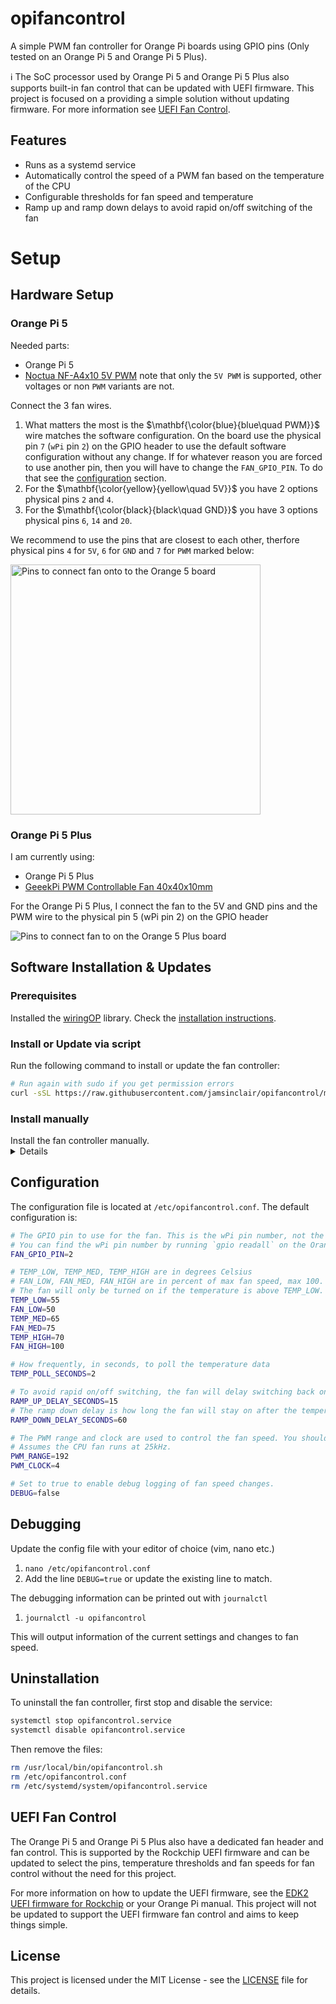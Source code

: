 # opifancontrol

A simple PWM fan controller for Orange Pi boards using GPIO pins (Only tested on an Orange Pi 5 and Orange Pi 5 Plus).

ℹ️ The SoC processor used by Orange Pi 5 and Orange Pi 5 Plus also supports built-in fan control that can be updated with UEFI firmware. This project is focused on a providing a simple solution without updating firmware. For more information see [UEFI Fan Control](#uefi-fan-control).

## Features

- Runs as a systemd service
- Automatically control the speed of a PWM fan based on the temperature of the CPU
- Configurable thresholds for fan speed and temperature
- Ramp up and ramp down delays to avoid rapid on/off switching of the fan

# Setup

## Hardware Setup

### Orange Pi 5

Needed parts:
- Orange Pi 5
- [Noctua NF-A4x10 5V PWM](https://noctua.at/en/nf-a4x10-5v-pwm) note that only the `5V PWM` is supported, other voltages or non `PWM` variants are not.

Connect the 3 fan wires.
1. What matters the most is the $\mathbf{\color{blue}{blue\quad PWM}}$ wire  matches the software configuration.
   On the board use the physical pin `7` (`wPi` pin `2`) on the GPIO header to use the default software configuration without any change.
   If for whatever reason you are forced to use another pin, then you will have to change the `FAN_GPIO_PIN`.
   To do that see the [configuration](#configuration) section.
2. For the $\mathbf{\color{yellow}{yellow\quad 5V}}$ you have 2 options physical pins `2` and `4`.
3. For the $\mathbf{\color{black}{black\quad GND}}$ you have 3 options physical pins `6`, `14` and `20`.

We recommend to use the pins that are closest to each other, therfore physical pins `4` for `5V`, `6` for `GND` and `7` for `PWM` marked below:

<img alt="Pins to connect fan onto to the Orange 5 board" src="/images/opi5-setup.png" width=400 />


### Orange Pi 5 Plus

I am currently using:
- Orange Pi 5 Plus
- [GeeekPi PWM Controllable Fan 40x40x10mm](https://www.amazon.co.jp/gp/product/B092VRPC8H)

For the Orange Pi 5 Plus, I connect the fan to the 5V and GND pins and the PWM wire to the physical pin 5 (wPi pin 2) on the GPIO header

![Pins to connect fan to on the Orange 5 Plus board](/images/opi5plus-setup.png)

## Software Installation & Updates

### Prerequisites

Installed the [wiringOP](https://github.com/orangepi-xunlong/wiringOP) library. Check the [installation instructions](https://github.com/orangepi-xunlong/wiringOP#how-to-download-wiringop).

### Install or Update via script

Run the following command to install or update the fan controller:

```bash
# Run again with sudo if you get permission errors
curl -sSL https://raw.githubusercontent.com/jamsinclair/opifancontrol/main/install.sh | bash
```

### Install manually

<summary>Install the fan controller manually.
<details>

1. Copy the `opifancontrol.sh` script to `/usr/local/bin/` and make it executable:

```bash
cp opifancontrol.sh /usr/local/bin/opifancontrol
chmod +x /usr/local/bin/opifancontrol
```

2. Copy the `opifancontrol.conf` file to `/etc/`:

```bash
cp opifancontrol.conf /etc/
```

3. Copy the `opifancontrol.service` file to `/etc/systemd/system/`:

```bash
cp opifancontrol.service /etc/systemd/system/
```

4. Enable the service:

```bash
systemctl enable opifancontrol.service
```
</details>
</summary>

## Configuration

The configuration file is located at `/etc/opifancontrol.conf`. The default configuration is:

```bash
# The GPIO pin to use for the fan. This is the wPi pin number, not the physical pin number.
# You can find the wPi pin number by running `gpio readall` on the Orange Pi.
FAN_GPIO_PIN=2

# TEMP_LOW, TEMP_MED, TEMP_HIGH are in degrees Celsius
# FAN_LOW, FAN_MED, FAN_HIGH are in percent of max fan speed, max 100.
# The fan will only be turned on if the temperature is above TEMP_LOW.
TEMP_LOW=55
FAN_LOW=50
TEMP_MED=65
FAN_MED=75
TEMP_HIGH=70
FAN_HIGH=100

# How frequently, in seconds, to poll the temperature data
TEMP_POLL_SECONDS=2

# To avoid rapid on/off switching, the fan will delay switching back on if it was recently turned off.
RAMP_UP_DELAY_SECONDS=15
# The ramp down delay is how long the fan will stay on after the temperature drops below the threshold.
RAMP_DOWN_DELAY_SECONDS=60

# The PWM range and clock are used to control the fan speed. You shouldn't need to change these unless you know what you're doing.
# Assumes the CPU fan runs at 25kHz.
PWM_RANGE=192
PWM_CLOCK=4

# Set to true to enable debug logging of fan speed changes.
DEBUG=false
```

## Debugging

Update the config file with your editor of choice (vim, nano etc.)
1. `nano /etc/opifancontrol.conf`
2. Add the line `DEBUG=true` or update the existing line to match.

The debugging information can be printed out with `journalctl`
1. `journalctl -u opifancontrol`

This will output information of the current settings and changes to fan speed.

## Uninstallation

To uninstall the fan controller, first stop and disable the service:

```bash
systemctl stop opifancontrol.service
systemctl disable opifancontrol.service
```

Then remove the files:

```bash
rm /usr/local/bin/opifancontrol.sh
rm /etc/opifancontrol.conf
rm /etc/systemd/system/opifancontrol.service
```

## UEFI Fan Control

The Orange Pi 5 and Orange Pi 5 Plus also have a dedicated fan header and fan control. This is supported by the Rockchip UEFI firmware and can be updated to select the pins, temperature thresholds and fan speeds for fan control without the need for this project.

For more information on how to update the UEFI firmware, see the [EDK2 UEFI firmware for Rockchip](https://github.com/edk2-porting/edk2-rk3588) or your Orange Pi manual. This project will not be updated to support the UEFI firmware fan control and aims to keep things simple.

## License

This project is licensed under the MIT License - see the [LICENSE](LICENSE) file for details.
